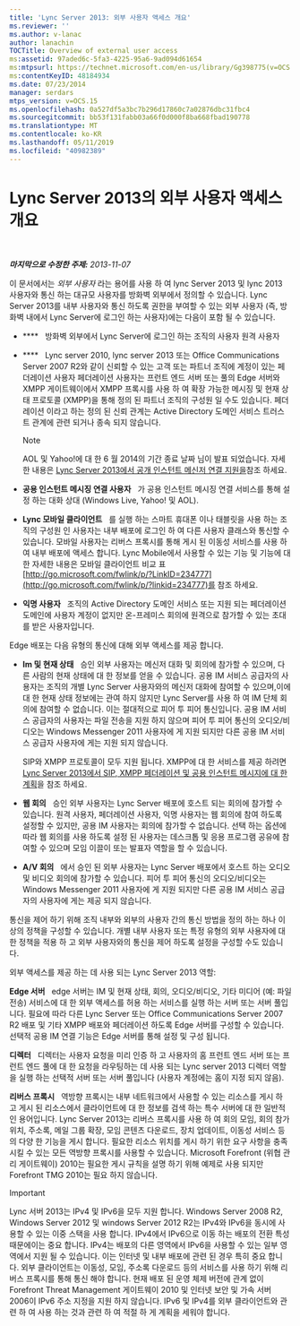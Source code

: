 ```yaml
---
title: 'Lync Server 2013: 외부 사용자 액세스 개요'
ms.reviewer: ''
ms.author: v-lanac
author: lanachin
TOCTitle: Overview of external user access
ms:assetid: 97aded6c-5fa3-4225-95a6-9ad094d61654
ms:mtpsurl: https://technet.microsoft.com/en-us/library/Gg398775(v=OCS.15)
ms:contentKeyID: 48184934
ms.date: 07/23/2014
manager: serdars
mtps_version: v=OCS.15
ms.openlocfilehash: 0a527df5a3bc7b296d17860c7a02876dbc31fbc4
ms.sourcegitcommit: bb53f131fabb03a66f0d000f8ba668fbad190778
ms.translationtype: MT
ms.contentlocale: ko-KR
ms.lasthandoff: 05/11/2019
ms.locfileid: "40982389"
---
```

<div data-xmlns="http://www.w3.org/1999/xhtml">

<div class="topic" data-xmlns="http://www.w3.org/1999/xhtml" data-msxsl="urn:schemas-microsoft-com:xslt" data-cs="http://msdn.microsoft.com/en-us/">

<div data-asp="http://msdn2.microsoft.com/asp">

# <a name="overview-of-external-user-access-in-lync-server-2013"></a>Lync Server 2013의 외부 사용자 액세스 개요

</div>

<div id="mainSection">

<div id="mainBody">

<span> </span>

_**마지막으로 수정한 주제:** 2013-11-07_

이 문서에서는 *외부 사용자* 라는 용어를 사용 하 여 lync Server 2013 및 lync 2013 사용자와 통신 하는 대규모 사용자를 방화벽 외부에서 정의할 수 있습니다. Lync Server 2013를 내부 사용자와 통신 하도록 권한을 부여할 수 있는 외부 사용자 (즉, 방화벽 내에서 Lync Server에 로그인 하는 사용자)에는 다음이 포함 될 수 있습니다.

  - ****   방화벽 외부에서 Lync Server에 로그인 하는 조직의 사용자 원격 사용자

  - ****   Lync server 2010, lync server 2013 또는 Office Communications Server 2007 R2와 같이 신뢰할 수 있는 고객 또는 파트너 조직에 계정이 있는 페더레이션 사용자 페더레이션 사용자는 프런트 엔드 서버 또는 풀의 Edge 서버와 XMPP 게이트웨이에서 XMPP 프록시를 사용 하 여 확장 가능한 메시징 및 현재 상태 프로토콜 (XMPP)을 통해 정의 된 파트너 조직의 구성원 일 수도 있습니다. 페더레이션 이라고 하는 정의 된 신뢰 관계는 Active Directory 도메인 서비스 트러스트 관계에 관련 되거나 종속 되지 않습니다.
    
    <div>
    

    > [!NOTE]  
    > AOL 및 Yahoo!에 대 한 6 월 2014의 기간 종료 날짜 님이 발표 되었습니다. 자세한 내용은 <A href="lync-server-2013-support-for-public-instant-messenger-connectivity.md">Lync Server 2013에서 공개 인스턴트 메신저 연결 지원을</A>참조 하세요.

    
    </div>

  - **공용 인스턴트 메시징 연결 사용자**   가 공용 인스턴트 메시징 연결 서비스를 통해 설정 하는 대화 상대 (Windows Live, Yahoo\! 및 AOL).

  - **Lync 모바일 클라이언트**   를 실행 하는 스마트 휴대폰 이나 태블릿을 사용 하는 조직의 구성원 인 사용자는 내부 배포에 로그인 하 여 다른 사용자 클래스와 통신할 수 있습니다. 모바일 사용자는 리버스 프록시를 통해 게시 된 이동성 서비스를 사용 하 여 내부 배포에 액세스 합니다. Lync Mobile에서 사용할 수 있는 기능 및 기능에 대 한 자세한 내용은 모바일 클라이언트 비교 표 [http://go.microsoft.com/fwlink/p/?LinkID=234777](http://go.microsoft.com/fwlink/p/?linkid=234777)를 참조 하세요.

  - **익명 사용자**   조직의 Active Directory 도메인 서비스 또는 지원 되는 페더레이션 도메인에 사용자 계정이 없지만 온-프레미스 회의에 원격으로 참가할 수 있는 초대를 받은 사용자입니다.

Edge 배포는 다음 유형의 통신에 대해 외부 액세스를 제공 합니다.

  - **Im 및 현재 상태**   승인 외부 사용자는 메신저 대화 및 회의에 참가할 수 있으며, 다른 사람의 현재 상태에 대 한 정보를 얻을 수 있습니다. 공용 IM 서비스 공급자의 사용자는 조직의 개별 Lync Server 사용자와의 메신저 대화에 참여할 수 있으며,이에 대 한 현재 상태 정보에는 관여 하지 않지만 Lync Server를 사용 하 여 IM 단체 회의에 참여할 수 없습니다. 이는 절대적으로 피어 투 피어 통신입니다. 공용 IM 서비스 공급자의 사용자는 파일 전송을 지원 하지 않으며 피어 투 피어 통신의 오디오/비디오는 Windows Messenger 2011 사용자에 게 지원 되지만 다른 공용 IM 서비스 공급자 사용자에 게는 지원 되지 않습니다.
    
    SIP와 XMPP 프로토콜이 모두 지원 됩니다. XMPP에 대 한 서비스를 제공 하려면 [Lync Server 2013에서 SIP, XMPP 페더레이션 및 공용 인스턴트 메시지에 대 한 계획](lync-server-2013-planning-for-sip-xmpp-federation-and-public-instant-messaging.md)을 참조 하세요.

  - **웹 회의**   승인 외부 사용자는 Lync Server 배포에 호스트 되는 회의에 참가할 수 있습니다. 원격 사용자, 페더레이션 사용자, 익명 사용자는 웹 회의에 참여 하도록 설정할 수 있지만, 공용 IM 사용자는 회의에 참가할 수 없습니다. 선택 하는 옵션에 따라 웹 회의를 사용 하도록 설정 된 사용자는 데스크톱 및 응용 프로그램 공유에 참여할 수 있으며 모임 이끌이 또는 발표자 역할을 할 수 있습니다.

  - **A/V 회의**   에서 승인 된 외부 사용자는 Lync Server 배포에서 호스트 하는 오디오 및 비디오 회의에 참가할 수 있습니다. 피어 투 피어 통신의 오디오/비디오는 Windows Messenger 2011 사용자에 게 지원 되지만 다른 공용 IM 서비스 공급자의 사용자에 게는 제공 되지 않습니다.

통신을 제어 하기 위해 조직 내부와 외부의 사용자 간의 통신 방법을 정의 하는 하나 이상의 정책을 구성할 수 있습니다. 개별 내부 사용자 또는 특정 유형의 외부 사용자에 대 한 정책을 적용 하 고 외부 사용자와의 통신을 제어 하도록 설정을 구성할 수도 있습니다.

외부 액세스를 제공 하는 데 사용 되는 Lync Server 2013 역할:

**Edge 서버**   edge 서버는 IM 및 현재 상태, 회의, 오디오/비디오, 기타 미디어 (예: 파일 전송) 서비스에 대 한 외부 액세스를 허용 하는 서비스를 실행 하는 서버 또는 서버 풀입니다. 필요에 따라 다른 Lync Server 또는 Office Communications Server 2007 R2 배포 및 기타 XMPP 배포와 페더레이션 하도록 Edge 서버를 구성할 수 있습니다. 선택적 공용 IM 연결 기능은 Edge 서버를 통해 설정 및 구성 됩니다.

**디렉터**   디렉터는 사용자 요청을 미리 인증 하 고 사용자의 홈 프런트 엔드 서버 또는 프런트 엔드 풀에 대 한 요청을 라우팅하는 데 사용 되는 Lync server 2013 디렉터 역할을 실행 하는 선택적 서버 또는 서버 풀입니다 (사용자 계정에는 홈이 지정 되지 않음).

**리버스 프록시**   역방향 프록시는 내부 네트워크에서 사용할 수 있는 리소스를 게시 하 고 게시 된 리소스에서 클라이언트에 대 한 정보를 검색 하는 특수 서버에 대 한 일반적인 용어입니다. Lync Server 2013는 리버스 프록시를 사용 하 여 회의 모임, 회의 참가 위치, 주소록, 메일 그룹 확장, 모임 콘텐츠 다운로드, 장치 업데이트, 이동성 서비스 등의 다양 한 기능을 게시 합니다. 필요한 리소스 위치를 게시 하기 위한 요구 사항을 충족 시킬 수 있는 모든 역방향 프록시를 사용할 수 있습니다. Microsoft Forefront (위협 관리 게이트웨이) 2010는 필요한 게시 규칙을 설명 하기 위해 예제로 사용 되지만 Forefront TMG 2010는 필요 하지 않습니다.

<div>


> [!IMPORTANT]  
> Lync 서버 2013는 IPv4 및 IPv6을 모두 지원 합니다. Windows Server&nbsp;2008&nbsp;R2, Windows Server 2012 및 windows Server 2012 R2는 IPv4와 IPv6을 동시에 사용할 수 있는 이중 스택을 사용 합니다. IPv4에서 IPv6으로 이동 하는 배포의 전환 특성 때문에이는 중요 합니다. IPv4는 배포의 다른 영역에서 IPv6을 사용할 수 있는 일부 영역에서 지원 될 수 있습니다. 이는 인터넷 및 내부 배포에 관련 된 경우 특히 중요 합니다. 외부 클라이언트는 이동성, 모임, 주소록 다운로드 등의 서비스를 사용 하기 위해 리버스 프록시를 통해 통신 해야 합니다. 현재 배포 된 운영 체제 버전에 관계 없이 Forefront Threat Management 게이트웨이 2010 및 인터넷 보안 및 가속 서버 2006이 IPv6 주소 지정을 지원 하지 않습니다. IPv6 및 IPv4를 외부 클라이언트와 관련 하 여 사용 하는 것과 관련 하 여 적절 하 게 계획을 세워야 합니다.



</div>

</div>

<span> </span>

</div>

</div>

</div>

